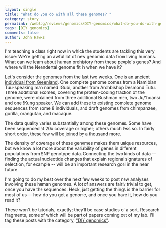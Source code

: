 ```yaml
---
layout: single 
title: "What do you do with all these genomes? " 
category: story
permalink: /weblog/reviews/genomics/DIY-genomics/what-do-you-do-with-genomes-2010.html
tags: [DIY genomics] 
comments: false 
author: John Hawks 
---
```



I'm teaching a class right now in which the students are tackling this very issue: We're getting an awful lot of new genomic data from living humans. What can we learn about human prehistory from these people's genes? And where will the Neandertal genome fit in when we have it? 

Let's consider the genomes from the last two weeks. One is <a href="http://johnhawks.net/weblog/reviews/genomics/ancient/greenland-eskimo-willerslev-2010.html">an ancient individual from Greenland</a>. One complete genome comes from a Namibian Tuu-speaking man named !Gubi, another from Archbishop Desmond Tutu. Three additional exomes, covering the protein-coding fraction of the genome, were obtained from three additional Bushman men, two Ju/'hoansi and one !Kung speaker. We can add these to existing complete genome sequences from some 8 individuals, and draft genomes from chimpanzee, gorilla, orangutan, and macaque. 

The data quality varies substantially among these genomes. Some have been sequenced at 20x coverage or higher; others much less so. In fairly short order, these few will be joined by a thousand more. 

The density of coverage of these genomes makes them unique resources, but we know a lot more about the variability of genes in different populations from SNP genotype data. Connecting the two kinds of data -- finding the actual nucleotide changes that explain regional signatures of selection, for example -- will be an important research goal in the near future. 

I'm going to do my best over the next few weeks to post new analyses involving these human genomes. A lot of answers are fairly trivial to get, once you have the sequences. Heck, just getting the things is the barrier for most of us -- how do you get a genome, and once you have it, how do you read it? 

These won't be tutorials, exactly; they'll be case studies of a sort. Research fragments, some of which will be part of papers coming out of my lab. I'll tag these posts with the category, <a href="http://johnhawks.net/weblog/reviews/genomics/DIY-genomics">"DIY genomics"</a>. 

